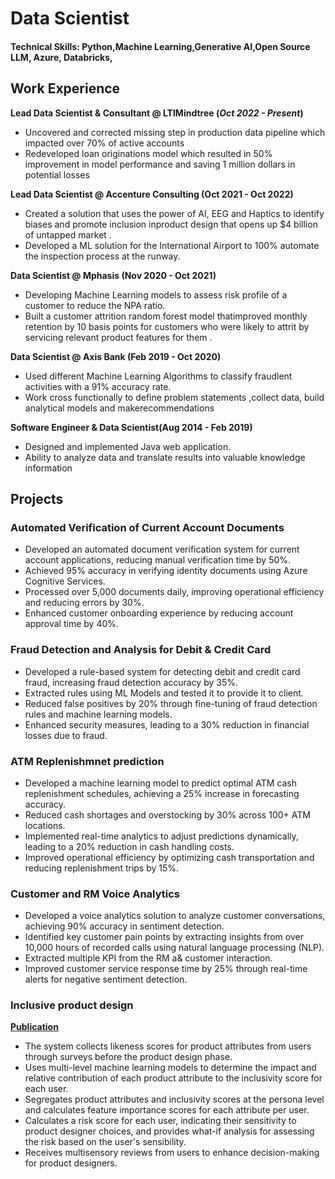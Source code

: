 # Data Scientist

#### Technical Skills: Python,Machine Learning,Generative AI,Open Source LLM, Azure, Databricks,


## Work Experience
**Lead Data Scientist & Consultant @ LTIMindtree (_Oct 2022 - Present_)**
- Uncovered and corrected missing step in production data pipeline which impacted over 70% of active accounts
- Redeveloped loan originations model which resulted in 50% improvement in model performance and saving 1 million dollars in potential losses

**Lead Data Scientist @ Accenture Consulting (Oct 2021 - Oct 2022)**
- Created a solution that uses the power of AI, EEG and Haptics to identify biases and promote inclusion inproduct design that opens up $4 billion of untapped market .
- Developed a ML solution for the International Airport to 100% automate the inspection process at the runway.

**Data Scientist @ Mphasis (Nov 2020 - Oct 2021)**
- Developing Machine Learning models to assess risk profile of a customer to reduce the NPA ratio.
- Built a customer attrition random forest model thatimproved monthly retention by 10 basis points for customers who were likely to attrit by servicing relevant product features for them .

**Data Scientist @ Axis Bank (Feb 2019 - Oct 2020)**
- Used different Machine Learning Algorithms to classify fraudlent activities with a 91% accuracy rate.
- Work cross functionally to define problem statements ,collect data, build analytical models and makerecommendations
  
**Software Engineer & Data Scientist(Aug 2014 - Feb 2019)**
- Designed and implemented Java web application.
- Ability to analyze data and translate results into valuable knowledge information

## Projects

### Automated Verification of Current Account Documents

- Developed an automated document verification system for current account applications, reducing manual verification time by 50%.
- Achieved 95% accuracy in verifying identity documents using Azure Cognitive Services.
- Processed over 5,000 documents daily, improving operational efficiency and reducing errors by 30%.
- Enhanced customer onboarding experience by reducing account approval time by 40%.

### Fraud Detection and Analysis for Debit & Credit Card

- Developed a rule-based system for detecting debit and credit card fraud, increasing fraud detection accuracy by 35%.
- Extracted rules using ML Models and tested it to provide it to client.
- Reduced false positives by 20% through fine-tuning of fraud detection rules and machine learning models.
- Enhanced security measures, leading to a 30% reduction in financial losses due to fraud.

### ATM Replenishmnet prediction

- Developed a machine learning model to predict optimal ATM cash replenishment schedules, achieving a 25% increase in forecasting accuracy.
- Reduced cash shortages and overstocking by 30% across 100+ ATM locations.
- Implemented real-time analytics to adjust predictions dynamically, leading to a 20% reduction in cash handling costs.
- Improved operational efficiency by optimizing cash transportation and reducing replenishment trips by 15%.

### Customer and RM Voice Analytics

- Developed a voice analytics solution to analyze customer conversations, achieving 90% accuracy in sentiment detection.
- Identified key customer pain points by extracting insights from over 10,000 hours of recorded calls using natural language processing (NLP).
- Extracted multiple KPI from the RM a& customer interaction.
- Improved customer service response time by 25% through real-time alerts for negative sentiment detection.

### Inclusive product design
**[Publication](https://patents.google.com/patent/US20240020644A1)**

- The system collects likeness scores for product attributes from users through surveys before the product design phase.
- Uses multi-level machine learning models to determine the impact and relative contribution of each product attribute to the inclusivity score for each user.
- Segregates product attributes and inclusivity scores at the persona level and calculates feature importance scores for each attribute per user.
- Calculates a risk score for each user, indicating their sensitivity to product designer choices, and provides what-if analysis for assessing the risk based on the user's sensibility.
- Receives multisensory reviews from users to enhance decision-making for product designers.

